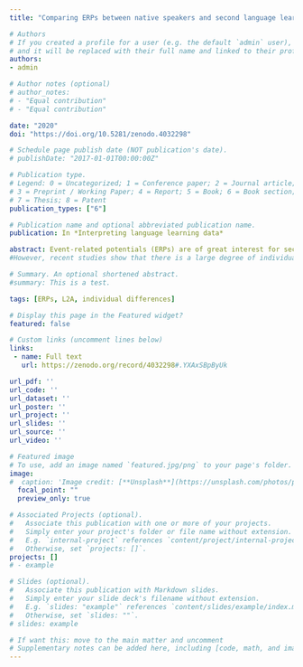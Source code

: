 ```yaml
---
title: "Comparing ERPs between native speakers and second language learners : Dealing with individual variability"

# Authors
# If you created a profile for a user (e.g. the default `admin` user), write the username (folder name) here 
# and it will be replaced with their full name and linked to their profile.
authors:
- admin

# Author notes (optional)
# author_notes:
# - "Equal contribution"
# - "Equal contribution"

date: "2020"
doi: "https://doi.org/10.5281/zenodo.4032298"

# Schedule page publish date (NOT publication's date).
# publishDate: "2017-01-01T00:00:00Z"

# Publication type.
# Legend: 0 = Uncategorized; 1 = Conference paper; 2 = Journal article;
# 3 = Preprint / Working Paper; 4 = Report; 5 = Book; 6 = Book section;
# 7 = Thesis; 8 = Patent
publication_types: ["6"]

# Publication name and optional abbreviated publication name.
publication: In *Interpreting language learning data*

abstract: Event-related potentials (ERPs) are of great interest for second language acquisition (SLA) research, as they allow us to examine online language processing, and to compare the mechanisms that are engaged to process a first and second language. A long history of research into native language processing has taught us to expect a biphasic pattern in response to syntactic violations, reflecting mechanisms involved first in the automatic and implicit detection of the incongruity and then in the reanalysis and repair of the ungrammatical sentence.
#However, recent studies show that there is a large degree of individual variability even among native speakers. Instead of this biphasic pattern, most people exhibit one or the other of the two components. This raises an interesting question for SLA research: how do we compare learners and native speakers if there is no unique native speaker model to compare learners to? In this chapter, we explore two measures that have been put forward to characterise individual variability among natives and learners, the Response Magnitude Index and the Response Dominance Index (Tanner et al. 2014), and show an example of application to a study comparing native and non-native processing of morphosyntactic violations using auditory instead of visual stimuli.

# Summary. An optional shortened abstract.
#summary: This is a test.

tags: [ERPs, L2A, individual differences]

# Display this page in the Featured widget?
featured: false

# Custom links (uncomment lines below)
links:
 - name: Full text
   url: https://zenodo.org/record/4032298#.YXAxSBpByUk

url_pdf: ''
url_code: ''
url_dataset: ''
url_poster: ''
url_project: ''
url_slides: ''
url_source: ''
url_video: ''

# Featured image
# To use, add an image named `featured.jpg/png` to your page's folder. 
image:
#  caption: 'Image credit: [**Unsplash**](https://unsplash.com/photos/pLCdAaMFLTE)'
  focal_point: ""
  preview_only: true

# Associated Projects (optional).
#   Associate this publication with one or more of your projects.
#   Simply enter your project's folder or file name without extension.
#   E.g. `internal-project` references `content/project/internal-project/index.md`.
#   Otherwise, set `projects: []`.
projects: []
# - example

# Slides (optional).
#   Associate this publication with Markdown slides.
#   Simply enter your slide deck's filename without extension.
#   E.g. `slides: "example"` references `content/slides/example/index.md`.
#   Otherwise, set `slides: ""`.
# slides: example

# If want this: move to the main matter and uncomment
# Supplementary notes can be added here, including [code, math, and images](https://wowchemy.com/docs/writing-markdown-latex/).
---
```




